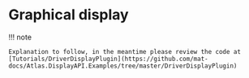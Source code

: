 # Graphical display

!!! note

    Explanation to follow, in the meantime please review the code at [Tutorials/DriverDisplayPlugin](https://github.com/mat-docs/Atlas.DisplayAPI.Examples/tree/master/DriverDisplayPlugin)